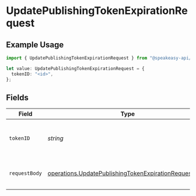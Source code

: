 # UpdatePublishingTokenExpirationRequest

## Example Usage

```typescript
import { UpdatePublishingTokenExpirationRequest } from "@speakeasy-api/speakeasy-client-sdk-typescript/sdk/models/operations";

let value: UpdatePublishingTokenExpirationRequest = {
  tokenID: "<id>",
};
```

## Fields

| Field                                                                                                                                 | Type                                                                                                                                  | Required                                                                                                                              | Description                                                                                                                           |
| ------------------------------------------------------------------------------------------------------------------------------------- | ------------------------------------------------------------------------------------------------------------------------------------- | ------------------------------------------------------------------------------------------------------------------------------------- | ------------------------------------------------------------------------------------------------------------------------------------- |
| `tokenID`                                                                                                                             | *string*                                                                                                                              | :heavy_check_mark:                                                                                                                    | Unique identifier of the publishing token.                                                                                            |
| `requestBody`                                                                                                                         | [operations.UpdatePublishingTokenExpirationRequestBody](../../../sdk/models/operations/updatepublishingtokenexpirationrequestbody.md) | :heavy_minus_sign:                                                                                                                    | The publishing token to update                                                                                                        |